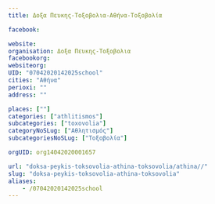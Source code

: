 ```yaml
---
title: Δοξα Πευκης-Τοξοβολια-Αθήνα-Τοξοβολία

facebook:

website:
organisation: Δοξα Πευκης-Τοξοβολια
facebookorg:
websiteorg:
UID: "07042020142025school"
cities: "Αθήνα"
perioxi: ""
address: ""

places: [""]
categories: ["athlitismos"]
subcategories: ["toxovolia"]
categoryNoSLug: ["Αθλητισμός"]
subcategoriesNoSLug: ["Τοξοβολία"]

orgUID: org14042020001657

url: "doksa-peykis-toksovolia-athina-toksovolia/athina//"
slug: "doksa-peykis-toksovolia-athina-toksovolia"
aliases:
    - /07042020142025school
---
```






